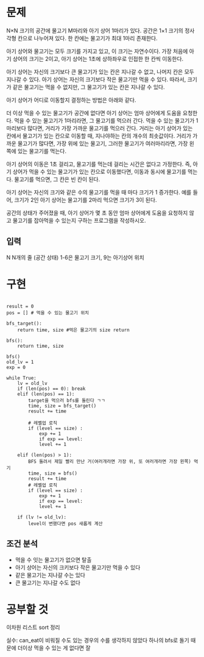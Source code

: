 # 문제
N×N 크기의 공간에 물고기 M마리와 아기 상어 1마리가 있다. 공간은 1×1 크기의 정사각형 칸으로 나누어져 있다. 한 칸에는 물고기가 최대 1마리 존재한다.

아기 상어와 물고기는 모두 크기를 가지고 있고, 이 크기는 자연수이다. 가장 처음에 아기 상어의 크기는 2이고, 아기 상어는 1초에 상하좌우로 인접한 한 칸씩 이동한다.

아기 상어는 자신의 크기보다 큰 물고기가 있는 칸은 지나갈 수 없고, 나머지 칸은 모두 지나갈 수 있다. 아기 상어는 자신의 크기보다 작은 물고기만 먹을 수 있다. 따라서, 크기가 같은 물고기는 먹을 수 없지만, 그 물고기가 있는 칸은 지나갈 수 있다.

아기 상어가 어디로 이동할지 결정하는 방법은 아래와 같다.

더 이상 먹을 수 있는 물고기가 공간에 없다면 아기 상어는 엄마 상어에게 도움을 요청한다.
먹을 수 있는 물고기가 1마리라면, 그 물고기를 먹으러 간다.
먹을 수 있는 물고기가 1마리보다 많다면, 거리가 가장 가까운 물고기를 먹으러 간다.
거리는 아기 상어가 있는 칸에서 물고기가 있는 칸으로 이동할 때, 지나야하는 칸의 개수의 최솟값이다.
거리가 가까운 물고기가 많다면, 가장 위에 있는 물고기, 그러한 물고기가 여러마리라면, 가장 왼쪽에 있는 물고기를 먹는다.

아기 상어의 이동은 1초 걸리고, 물고기를 먹는데 걸리는 시간은 없다고 가정한다. 즉, 아기 상어가 먹을 수 있는 물고기가 있는 칸으로 이동했다면, 이동과 동시에 물고기를 먹는다. 물고기를 먹으면, 그 칸은 빈 칸이 된다.

아기 상어는 자신의 크기와 같은 수의 물고기를 먹을 때 마다 크기가 1 증가한다. 예를 들어, 크기가 2인 아기 상어는 물고기를 2마리 먹으면 크기가 3이 된다.

공간의 상태가 주어졌을 때, 아기 상어가 몇 초 동안 엄마 상어에게 도움을 요청하지 않고 물고기를 잡아먹을 수 있는지 구하는 프로그램을 작성하시오.

## 입력
N
N개의 줄 (공간 상태)
1-6은 물고기 크기, 9는 아기상어 위치

# 구현
```

result = 0
pos = [] # 먹을 수 있는 물고기 위치

bfs_target():
    return time, size #먹은 물고기의 size return

bfs():
    return time, size

bfs()
old_lv = 1
exp = 0

while True:
    lv = old_lv
    if (len(pos) == 0): break
    elif (len(pos) == 1):
        target을 먹으러 bfs를 돌린다 ㄱㄱ
        time, size = bfs_target()
        result += time

        # 레벨업 로직
        if (level == size) : 
            exp += 1
            if exp == level:
            level += 1

    elif (len(pos) > 1):
        BFS 돌려서 제일 빨리 만난 거(여러개라면 가장 위, 또 여러개라면 가장 왼쪽) 먹기
        time, size = bfs()
        result += time
        # 레벨업 로직
        if (level == size) : 
            exp += 1
            if exp == level:
            level += 1

    if (lv != old_lv):
        level이 변했다면 pos 새롭게 계산

```

## 조건 분석
- 먹을 수 잇는 물고기가 없으면 탈출
- 아기 상어는 자신의 크키보다 작은 물고기만 먹을 수 있다
- 같은 물고기는 지나갈 수는 있다
- 큰 물고기는 지나갈 수도 없다

# 공부할 것
이차원 리스트 sort 정리

실수:
can_eat이 비워질 수도 있는 경우의 수를 생각하지 않았다
하나의 bfs로 돌기 때문에 더이상 먹을 수 있는 게 없다면 
잘 